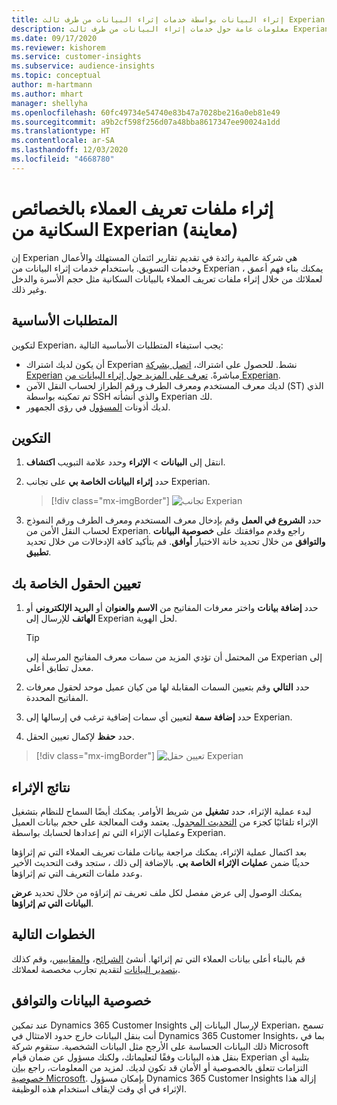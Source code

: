 ```yaml
---
title: إثراء البيانات بواسطة خدمات إثراء البيانات من طرف ثالث Experian
description: معلومات عامة حول خدمات إثراء البيانات من طرف ثالث Experian.
ms.date: 09/17/2020
ms.reviewer: kishorem
ms.service: customer-insights
ms.subservice: audience-insights
ms.topic: conceptual
author: m-hartmann
ms.author: mhart
manager: shellyha
ms.openlocfilehash: 60fc49734e54740e83b47a7028be216a0eb81e49
ms.sourcegitcommit: a9b2cf598f256d07a48bba8617347ee90024a1dd
ms.translationtype: HT
ms.contentlocale: ar-SA
ms.lasthandoff: 12/03/2020
ms.locfileid: "4668780"
---
```

# <a name="enrich-customer-profiles-with-demographics-from-experian-preview"></a>إثراء ملفات تعريف العملاء بالخصائص السكانية من Experian (معاينة)

إن Experian هي شركة عالمية رائدة في تقديم تقارير ائتمان المستهلك والأعمال وخدمات التسويق. باستخدام خدمات إثراء البيانات من Experian ، يمكنك بناء فهم أعمق لعملائك من خلال إثراء ملفات تعريف العملاء بالبيانات السكانية مثل حجم الأسرة والدخل وغير ذلك.

## <a name="prerequisites"></a>المتطلبات الأساسية

لتكوين Experian، يجب استيفاء المتطلبات الأساسية التالية:

- أن يكون لديك اشتراك Experian نشط. للحصول على اشتراك، [اتصل بشركة Experian](https://www.experian.com/marketing-services/contact) مباشرةً. [تعرف على المزيد حول إثراء البيانات من Experian](https://www.experian.com/marketing-services/microsoft?cmpid=ems_web_mci_cdppage).
- لديك معرف المستخدم ومعرف الطرف ورقم الطراز لحساب النقل الآمن (ST) الذي تم تمكينه بواسطة SSH والذي أنشأته Experian لك.
- لديك أذونات [المسؤول](permissions.md#administrator) في رؤى الجمهور.

## <a name="configuration"></a>التكوين

1. انتقل إلى **البيانات** > **الإثراء** وحدد علامة التبويب **اكتشاف**.

1. حدد **إثراء البيانات الخاصة بي** على تجانب Experian.

   > [!div class="mx-imgBorder"]
   > ![تجانب Experian](media/experian-tile.png "تجانب Experian")

1. حدد **الشروع في العمل** وقم بإدخال معرف المستخدم ومعرف الطرف ورقم النموذج لحساب النقل الأمن من Experian. راجع وقدم موافقتك على **خصوصية البيانات والتوافق‬** من خلال تحديد خانة الاختيار **أوافق**. قم بتأكيد كافة الإدخالات من خلال تحديد **تطبيق**.

## <a name="map-your-fields"></a>تعيين الحقول الخاصة بك

1. حدد **إضافة بيانات** واختر معرفات المفاتيح من **الاسم والعنوان** أو **البريد الإلكتروني** أو **الهاتف** للإرسال إلى Experian لحل الهوية.

   > [!TIP]
   > من المحتمل أن تؤدي المزيد من سمات معرف المفاتيح المرسلة إلى Experian إلى معدل تطابق أعلى.

1. حدد **التالي** وقم بتعيين السمات المقابلة لها من كيان عميل موحد لحقول معرفات المفاتيح المحددة.

1. حدد **إضافة سمة** لتعيين أي سمات إضافية ترغب في إرسالها إلى Experian.

1.  حدد **حفظ** لإكمال تعيين الحقل.

   > [!div class="mx-imgBorder"]
   > ![تعيين حقل Experian](media/experian-field-mapping.png "تعيين حقل Experian")

## <a name="enrichment-results"></a>نتائج الإثراء

لبدء عملية الإثراء، حدد **تشغيل** من شريط الأوامر. يمكنك أيضًا السماح للنظام بتشغيل الإثراء تلقائيًا كجزء من [التحديث المجدول](system.md#schedule-tab). يعتمد وقت المعالجة على حجم بيانات العميل وعمليات الإثراء التي تم إعدادها لحسابك بواسطة Experian.

بعد اكتمال عملية الإثراء، يمكنك مراجعة بيانات ملفات تعريف العملاء التي تم إثراؤها حديثًا ضمن **عمليات الإثراء الخاصة بي**. بالإضافة إلى ذلك ، ستجد وقت التحديث الأخير وعدد ملفات التعريف التي تم إثراؤها.

يمكنك الوصول إلى عرض مفصل لكل ملف تعريف تم إثراؤه من خلال تحديد **عرض البيانات التي تم إثراؤها**.

## <a name="next-steps"></a>الخطوات التالية

قم بالبناء أعلى بيانات العملاء التي تم إثرائها. أنشئ [الشرائح](segments.md)، و[المقاييس](measures.md)، وقم كذلك [بتصدير البيانات](export-destinations.md) لتقديم تجارب مخصصة لعملائك.

## <a name="data-privacy-and-compliance"></a>خصوصية البيانات والتوافق

عند تمكين Dynamics 365 Customer Insights لإرسال البيانات إلى Experian، تسمح أنت بنقل البيانات خارج حدود الامتثال في Dynamics 365 Customer Insights، بما في ذلك البيانات الحساسة على الأرجح مثل البيانات الشخصية. ستقوم شركة Microsoft بنقل هذه البيانات وفقًا لتعليماتك، ولكنك مسؤول عن ضمان قيام Experian بتلبية أي التزامات تتعلق بالخصوصية أو الأمان قد تكون لديك. لمزيد من المعلومات، راجع [بيان خصوصية Microsoft](https://go.microsoft.com/fwlink/?linkid=396732).
بإمكان مسؤول Dynamics 365 Customer Insights إزالة هذا الإثراء في أي وقت لإيقاف استخدام هذه الوظيفة.
